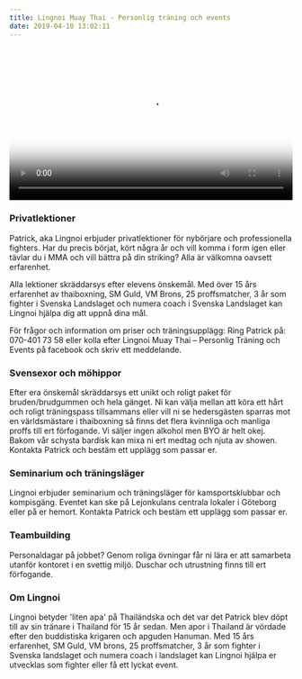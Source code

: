 ```yaml
---
title: Lingnoi Muay Thai - Personlig träning och events
date: 2019-04-10 13:02:11
---
```


<video width="100%" controls style="margin-top: 20px;" poster="index/poster.png">
  <source src="index/video2.mp4" type="video/mp4">
</video>

### Privatlektioner
Patrick, aka Lingnoi erbjuder privatlektioner för nybörjare och professionella fighters. Har du precis börjat, kört några år och vill komma i form igen eller tävlar du i MMA och vill bättra på din striking? Alla är välkomna oavsett erfarenhet.

Alla lektioner skräddarsys efter elevens önskemål. Med över 15 års erfarenhet av thaiboxning, SM Guld, VM Brons, 25 proffsmatcher, 3 år som fighter i Svenska Landslaget och numera coach i Svenska Landslaget kan Lingnoi hjälpa dig att uppnå dina mål.

För frågor och information om priser och träningsupplägg: Ring Patrick på: 070-401 73 58 eller kolla efter Lingnoi Muay Thai – Personlig Träning och Events på facebook och skriv ett meddelande.

### Svensexor och möhippor
Efter era önskemål skräddarsys ett unikt och roligt paket för bruden/brudgummen och hela gänget. Ni kan välja mellan att köra ett hårt och roligt träningspass tillsammans eller vill ni se hedersgästen sparras mot en världsmästare i thaiboxning så finns det flera kvinnliga och manliga proffs till ert förfogande. Vi säljer ingen alkohol men BYO är helt okej. Bakom vår schysta bardisk kan mixa ni ert medtag och njuta av showen. Kontakta Patrick och bestäm ett upplägg som passar er.

### Seminarium och träningsläger
Lingnoi erbjuder seminarium och träningsläger för kamsportsklubbar och kompisgäng. Eventet kan ske på Lejonkulans centrala lokaler i Göteborg eller på er hemort. Kontakta Patrick och bestäm ett upplägg som passar er.

### Teambuilding
Personaldagar på jobbet? Genom roliga övningar får ni lära er att samarbeta utanför kontoret i en svettig miljö. Duschar och utrustning finns till ert förfogande.

### Om Lingnoi
Lingnoi betyder 'liten apa' på Thailändska och det var det Patrick blev döpt till av sin tränare i Thailand för 15 år sedan. Men apor i Thailand är vördade efter den buddistiska krigaren och apguden Hanuman. Med 15 års erfarenhet, SM Guld, VM brons, 25 proffsmatcher, 3 år som fighter i Svenska landslaget och numera coach i landslaget kan Lingnoi hjälpa er utvecklas som fighter eller få ett lyckat event.
